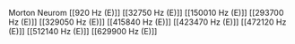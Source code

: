 Morton Neurom
[[920 Hz (E)]]
[[32750 Hz (E)]]
[[150010 Hz (E)]]
[[293700 Hz (E)]]
[[329050 Hz (E)]]
[[415840 Hz (E)]]
[[423470 Hz (E)]]
[[472120 Hz (E)]]
[[512140 Hz (E)]]
[[629900 Hz (E)]]